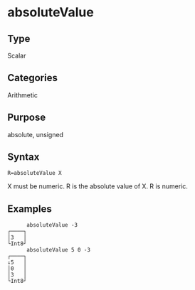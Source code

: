 # absoluteValue

## Type

Scalar

## Categories

Arithmetic

## Purpose

absolute, unsigned

## Syntax

~~~
R=absoluteValue X
~~~

X must be numeric. R is the absolute value of X.  R is numeric.

## Examples

~~~
      absoluteValue -3
┌────┐
│3   │
└Int8┘
      absoluteValue 5 0 -3
┌────┐
↓5   │
│0   │
│3   │
└Int8┘
~~~

